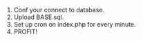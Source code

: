 1. Conf your connect to database.
2. Upload BASE.sql.
3. Set up cron on index.php for every minute.
4. PROFIT!